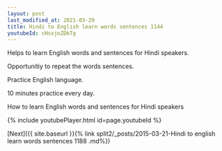 ```yaml
---
layout: post
last_modified_at: 2021-03-29
title: Hindi to English learn words sentences 1144 
youtubeId: cHsxjoZDkTg
---
```

 
 
Helps to learn English words and sentences for Hindi speakers.

Opportunitiy to repeat the words sentences. 

Practice English language. 
 
10 minutes practice every day. 
 
How to learn English words and sentences for Hindi speakers 
 
{% include youtubePlayer.html id=page.youtubeId %}
 
 
[Next]({{ site.baseurl }}{% link  split2/_posts/2015-03-21-Hindi to english learn words sentences 1188 .md%})
 
